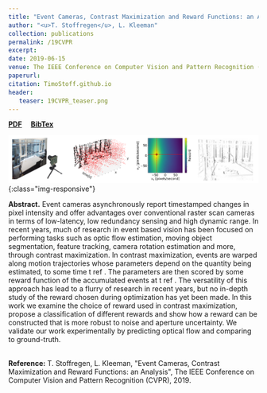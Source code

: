 ```yaml
---
title: "Event Cameras, Contrast Maximization and Reward Functions: an Analysis"
author: "<u>T. Stoffregen</u>, L. Kleeman"
collection: publications
permalink: /19CVPR
excerpt: 
date: 2019-06-15
venue: The IEEE Conference on Computer Vision and Pattern Recognition (CVPR)
paperurl:
citation: TimoStoff.github.io
header:
   teaser: 19CVPR_teaser.png
---
```


<a href="http://openaccess.thecvf.com/content_CVPR_2019/papers/Stoffregen_Event_Cameras_Contrast_Maximization_and_Reward_Functions_An_Analysis_CVPR_2019_paper.pdf" target="_blank"><b>PDF</b></a>&emsp;
<a href="https://timostoff.github.io/files/2019_ICCV_CED.txt" target="_blank"><b>BibTex</b></a>

![CVPR19_banner](/images/19CVPR_banner.png){:class="img-responsive"}

<b>Abstract.</b> Event cameras asynchronously report timestamped changes in pixel intensity and offer advantages over conventional raster scan cameras in terms of low-latency, low redundancy sensing and high dynamic range. In recent years,
much of research in event based vision has been focused on performing tasks such as optic flow estimation, moving object segmentation, feature tracking, camera rotation estimation and more, through contrast maximization. In contrast
maximization, events are warped along motion trajectories whose parameters depend on the quantity being estimated,
to some time t ref . The parameters are then scored by some reward function of the accumulated events at t ref . The versatility of this approach has lead to a flurry of research in recent years, but no in-depth study of the reward chosen
during optimization has yet been made. In this work we examine the choice of reward used in contrast maximization,
propose a classification of different rewards and show how a reward can be constructed that is more robust to noise and
aperture uncertainty. We validate our work experimentally by predicting optical flow and comparing to ground-truth.

<br />
<b>Reference:</b>
T. Stoffregen, L. Kleeman, "Event Cameras, Contrast Maximization and Reward Functions: an Analysis", The IEEE Conference on Computer Vision and Pattern Recognition (CVPR), 2019.
<br />

